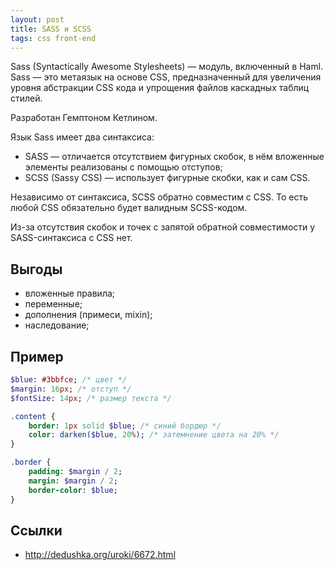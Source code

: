 ```yaml
---
layout: post
title: SASS и SCSS
tags: css front-end
---
```


Sass (Syntactically Awesome Stylesheets) — модуль, включенный в Haml. 
Sass — это метаязык на основе CSS, предназначенный для увеличения уровня абстракции 
CSS кода и упрощения файлов каскадных таблиц стилей.

Разработан Гемптоном Кетлином.

Язык Sass имеет два синтаксиса:

- SASS — отличается отсутствием фигурных скобок, в нём вложенные элементы реализованы с помощью отступов;
- SCSS (Sassy CSS) — использует фигурные скобки, как и сам CSS.

Независимо от синтаксиса, SCSS обратно совместим с CSS. То есть любой CSS обязательно будет валидным SCSS-кодом.

Из-за отсутствия скобок и точек с запятой обратной совместимости у SASS-синтаксиса с CSS нет.

## Выгоды
- вложенные правила;
- переменные;
- дополнения (примеси, mixin);
- наследование;

## Пример

```sass
$blue: #3bbfce; /* цвет */
$margin: 16px; /* отступ */
$fontSize: 14px; /* размер текста */

.content {
	border: 1px solid $blue; /* синий бордюр */
	color: darken($blue, 20%); /* затемнение цвета на 20% */
}

.border {
	padding: $margin / 2;
	margin: $margin / 2;
	border-color: $blue;
}
```

## Ссылки
- http://dedushka.org/uroki/6672.html